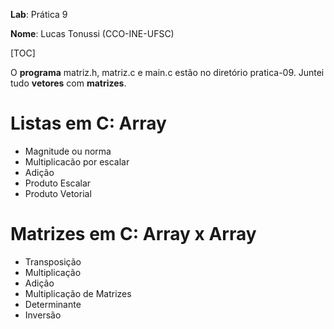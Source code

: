 __Lab__: Prática 9

__Nome__: Lucas Tonussi (CCO-INE-UFSC)

[TOC]

O __programa__ matriz.h, matriz.c e main.c estão no diretório
pratica-09. Juntei tudo __vetores__ com __matrizes__.

# Listas em C: Array

+ Magnitude ou norma
+ Multiplicacão por escalar
+ Adição
+ Produto Escalar
+ Produto Vetorial

# Matrizes em C: Array x Array

+ Transposição
+ Multiplicação
+ Adição
+ Multiplicação de Matrizes
+ Determinante
+ Inversão
